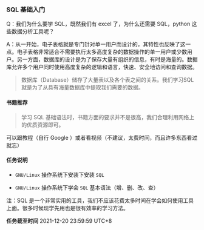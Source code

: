 ### SQL 基础入门

Q：我们为什么要学 SQL，既然我们有 excel 了，为什么还需要 SQL，python 这些数据分析工具呢？

A：从一开始，电子表格就是专门针对单一用户而设计的，其特性也反映了这一点。电子表格非常适合不需要执行太多高度复杂的数据操作的单一用户或少数用户。另一方面，数据库的设计是为了保存大量有组织的信息，有时是海量的。数据库允许多个用户同时使用高度复杂的逻辑和语言，快速、安全地访问和查询数据。

> 数据库（Database）储存了大量表以及各个表之间的关系。我们学习SQL就是为了从具有海量数据库中提取我们需要的数据。


#### 书籍推荐

> 学习 SQL 基础语法时，书籍方面的要求并不是很高，我们合理利用网络上的优质资源即可。

可以跟教程（自行 Google ）或者看视频（不建议，太费时间，而且许多东西看过就忘）


#### 任务说明

- `GNU/Linux` 操作系统下安装下安装 `SQL`

- `GNU/Linux` 操作系统下学会 `SQL` 基本语法（增、删、改、查）

注：SQL 是一个非常实用的工具，我们不应该花费太多时间在学会如何使用工具上面。很多时候现学先用也是很有效率的学习方法。

**任务截至时间**
2021-12-20 23:59:59 UTC+8
